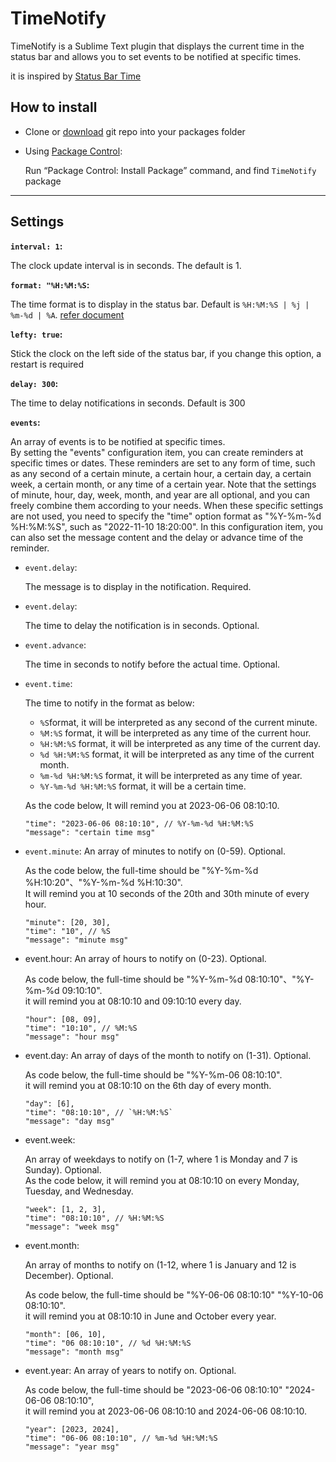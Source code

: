 # TimeNotify

TimeNotify is a Sublime Text plugin that displays the current time in the status bar and allows you to set events to be notified at specific times.

it is inspired by [Status Bar Time](https://packagecontrol.io/packages/Status%20Bar%20Time)

## How to install

* Clone or [download](https://github.com/halfmoonvic/TimeNotify/archive/master.zip) git repo into your packages folder

* Using [Package Control](http://wbond.net/sublime_packages/package_control):

    Run “Package Control: Install Package” command, and find `TimeNotify` package

---

## Settings

**`interval: 1`:**

The clock update interval is in seconds. The default is 1.

**`format: "%H:%M:%S`:**

The time format is to display in the status bar. Default is `%H:%M:%S | %j | %m-%d | %A`. [refer document](http://docs.python.org/2/library/time.html#time.strftime)

**`lefty: true`:**

Stick the clock on the left side of the status bar, if you change this option, a restart is required

**`delay: 300`:**

The time to delay notifications in seconds. Default is 300

**`events`:**

An array of events is to be notified at specific times.  
By setting the "events" configuration item, you can create reminders at specific times or dates.
These reminders are set to any form of time, such as any second of a certain minute, a certain hour, a certain day, a certain week, a certain month, or any time of a certain year.
Note that the settings of minute, hour, day, week, month, and year are all optional,
and you can freely combine them according to your needs.
When these specific settings are not used, you need to specify the "time" option format as "%Y-%m-%d %H:%M:%S",
such as "2022-11-10 18:20:00".
In this configuration item, you can also set the message content and the delay or advance time of the reminder.

* `event.delay`:

    The message is to display in the notification. Required.

* `event.delay`:

    The time to delay the notification is in seconds. Optional.

* `event.advance`:

    The time in seconds to notify before the actual time. Optional.

* `event.time`:

    The time to notify in the format as below:

    - `%S`format, it will be interpreted as any second of the current minute.
    - `%M:%S` format, it will be interpreted as any time of the current hour.
    - `%H:%M:%S` format, it will be interpreted as any time of the current day.
    - `%d %H:%M:%S` format, it will be interpreted as any time of the current month.
    - `%m-%d %H:%M:%S` format, it will be interpreted as any time of year.
    - `%Y-%m-%d %H:%M:%S` format, it will be a certain time.

    As the code below, It will remind you at 2023-06-06 08:10:10.

    ```
    "time": "2023-06-06 08:10:10", // %Y-%m-%d %H:%M:%S
    "message": "certain time msg"
    ```

* `event.minute`:
    An array of minutes to notify on (0-59). Optional.

    As the code below, the full-time should be "%Y-%m-%d %H:10:20"、"%Y-%m-%d %H:10:30".  
     It will remind you at 10 seconds of the 20th and 30th minute of every hour.

    ```
    "minute": [20, 30],
    "time": "10", // %S
    "message": "minute msg"
    ```

* event.hour:
    An array of hours to notify on (0-23). Optional.

    As code below, the full-time should be "%Y-%m-%d 08:10:10"、"%Y-%m-%d 09:10:10".  
     it will remind you at 08:10:10 and 09:10:10 every day.

    ```
    "hour": [08, 09],
    "time": "10:10", // %M:%S
    "message": "hour msg"
    ```

* event.day:
    An array of days of the month to notify on (1-31). Optional.

    As code below, the full-time should be "%Y-%m-06 08:10:10".  
     it will remind you at 08:10:10 on the 6th day of every month.

    ```
    "day": [6],
    "time": "08:10:10", // `%H:%M:%S`
    "message": "day msg"
    ```

* event.week:

    An array of weekdays to notify on (1-7, where 1 is Monday and 7 is Sunday). Optional.  
     As the code below, it will remind you at 08:10:10 on every Monday, Tuesday, and Wednesday.

    ```
    "week": [1, 2, 3],
    "time": "08:10:10", // %H:%M:%S
    "message": "week msg"
    ```

* event.month:

    An array of months to notify on (1-12, where 1 is January and 12 is December). Optional.

    As code below, the full-time should be "%Y-06-06 08:10:10" "%Y-10-06 08:10:10".  
     it will remind you at 08:10:10 in June and October every year.

    ```
    "month": [06, 10],
    "time": "06 08:10:10", // %d %H:%M:%S
    "message": "month msg"
    ```

* event.year:
    An array of years to notify on. Optional.

    As code below, the full-time should be "2023-06-06 08:10:10" "2024-06-06 08:10:10",  
     it will remind you at 2023-06-06 08:10:10 and 2024-06-06 08:10:10.

    ```
    "year": [2023, 2024],
    "time": "06-06 08:10:10", // %m-%d %H:%M:%S
    "message": "year msg"
    ```
